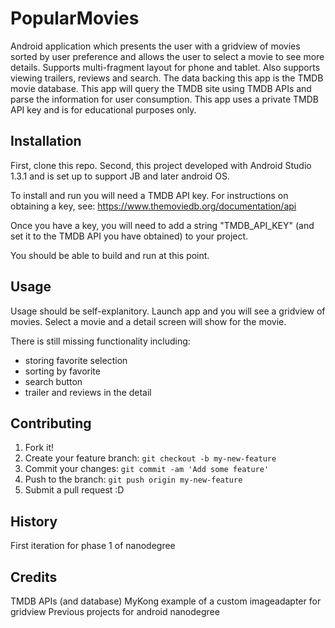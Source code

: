 # PopularMovies

Android application which presents the user with a gridview of movies
sorted by user preference and allows the user to select a movie to see
more details. Supports multi-fragment layout for phone and tablet. 
Also supports viewing trailers, reviews and search.
The data backing this app is the TMDB movie database. This app will 
query the TMDB site using TMDB APIs and parse the information for
user consumption. This app uses a private TMDB API key and is for
educational purposes only.

## Installation

First, clone this repo. Second, this project developed with Android Studio 1.3.1 and is set up to support JB and later android OS.

To install and run you will need a TMDB API key. For instructions on obtaining a key, see:
https://www.themoviedb.org/documentation/api

Once you have a key, you will need to add a string "TMDB_API_KEY" (and set it to the TMDB API you have obtained) to your project. 

You should be able to build and run at this point.

## Usage

Usage should be self-explanitory. Launch app and you will see a gridview
of movies. Select a movie and a detail screen will show for the movie.

There is still missing functionality including:
- storing favorite selection
- sorting by favorite
- search button
- trailer and reviews in the detail

## Contributing

1. Fork it!
2. Create your feature branch: `git checkout -b my-new-feature`
3. Commit your changes: `git commit -am 'Add some feature'`
4. Push to the branch: `git push origin my-new-feature`
5. Submit a pull request :D

## History

First iteration for phase 1 of nanodegree

## Credits

TMDB APIs (and database)
MyKong example of a custom imageadapter for gridview
Previous projects for android nanodegree
